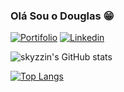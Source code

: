 ### Olá Sou o Douglas 😁
[![Portifolio](https://img.shields.io/badge/website-000000?style=for-the-badge&logo=About.me&logoColor=white)](douglas-dev.netlify.app/)
[![Linkedin](https://img.shields.io/badge/LinkedIn-0077B5?style=for-the-badge&logo=linkedin&logoColor=white
)](https://www.linkedin.com/in/douglas-silva-309b4522a/)


  
  ![skyzzin's GitHub stats](https://github-readme-stats.vercel.app/api?username=skyzzin&show_icons=true&theme=dracula)


  [![Top Langs](https://github-readme-stats.vercel.app/api/top-langs/?username=skyzzin&langs_count=8)](https://github.com/skyzzin/github-readme-stats)


